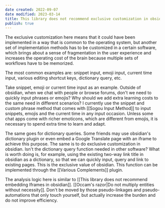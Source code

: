 ```yaml
---
date created: 2022-09-07
date modified: 2023-03-14
title: This library does not recommend exclusive customization in obsidian
publish: true
---
```

The exclusive customization here means that it could have been implemented in a way that is common to the operating system, but another set of implementation methods has to be customized in a certain software, which brings about a sense of fragmentation in the user experience and increases the operating cost of the brain because multiple sets of workflows have to be memorized.

The most common examples are: snippet input, emoji input, current time input, various editing shortcut keys, dictionary query, etc.

Take snippet, emoji or current time input as an example. Outside of obsidian, when we chat with people or browse forums, don't we need to quickly input phrases or emojis? Why should we add extra learning costs to the same need in different scenarios? I currently use the snippet and custom phrase method that comes with [[Sogou Input Method]] to input snippets, emojis and the current time in any input occasion. Unless some chat apps come with richer emoticons, which are different from emojis, it is necessary to spend extra time to learn and adapt.

The same goes for dictionary queries. Some friends may use obsidian's dictionary plugin or even embed a Google Translate page with an iframe to achieve this purpose. The same is to do exclusive customization in obsidian. Isn't the dictionary query function needed in other software? What is worth doing is, for example, using the existing two-way link title in obsidian as a dictionary, so that we can quickly input, query and link to existing pages. This is the exclusive value of obsidian. This function can be implemented through the [[Various Complements]] plugin.

The analysis logic here is similar to [[This library does not recommend embedding Iframes in obsidian]]. [[Occam's razor|Do not multiply entities without necessity]]. Don't be moved by those pseudo-linkages and pseudo-automations that only touch yourself, but actually increase the burden and do not improve efficiency. 